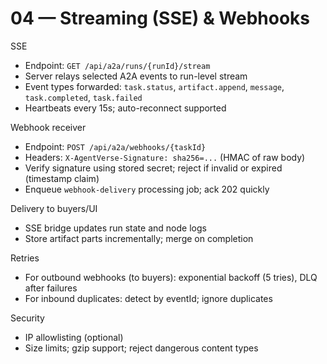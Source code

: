 # 04 — Streaming (SSE) & Webhooks

SSE
- Endpoint: `GET /api/a2a/runs/{runId}/stream`
- Server relays selected A2A events to run-level stream
- Event types forwarded: `task.status`, `artifact.append`, `message`, `task.completed`, `task.failed`
- Heartbeats every 15s; auto-reconnect supported

Webhook receiver
- Endpoint: `POST /api/a2a/webhooks/{taskId}`
- Headers: `X-AgentVerse-Signature: sha256=...` (HMAC of raw body)
- Verify signature using stored secret; reject if invalid or expired (timestamp claim)
- Enqueue `webhook-delivery` processing job; ack 202 quickly

Delivery to buyers/UI
- SSE bridge updates run state and node logs
- Store artifact parts incrementally; merge on completion

Retries
- For outbound webhooks (to buyers): exponential backoff (5 tries), DLQ after failures
- For inbound duplicates: detect by eventId; ignore duplicates

Security
- IP allowlisting (optional)
- Size limits; gzip support; reject dangerous content types